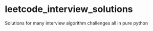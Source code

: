 # leetcode_interview_solutions
Solutions for many interview algorithm challenges all in pure python
